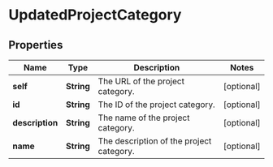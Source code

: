 # UpdatedProjectCategory

## Properties
Name | Type | Description | Notes
------------ | ------------- | ------------- | -------------
**self** | **String** | The URL of the project category. |  [optional]
**id** | **String** | The ID of the project category. |  [optional]
**description** | **String** | The name of the project category. |  [optional]
**name** | **String** | The description of the project category. |  [optional]
